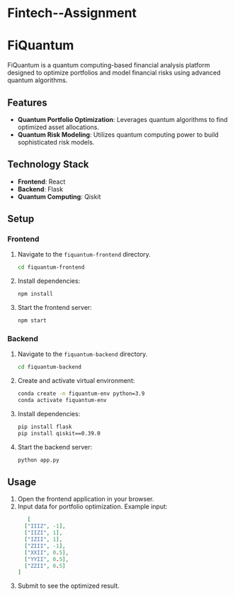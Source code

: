 # Fintech--Assignment
# FiQuantum

FiQuantum is a quantum computing-based financial analysis platform designed to optimize portfolios and model financial risks using advanced quantum algorithms.

## Features

- **Quantum Portfolio Optimization**: Leverages quantum algorithms to find optimized asset allocations.
- **Quantum Risk Modeling**: Utilizes quantum computing power to build sophisticated risk models.

## Technology Stack

- **Frontend**: React
- **Backend**: Flask
- **Quantum Computing**: Qiskit

## Setup

### Frontend

1. Navigate to the `fiquantum-frontend` directory.
    ```bash
    cd fiquantum-frontend
    ```
2. Install dependencies:
    ```bash
    npm install
    ```
3. Start the frontend server:
    ```bash
    npm start
    ```

### Backend

1. Navigate to the `fiquantum-backend` directory.
    ```bash
    cd fiquantum-backend
    ```
2. Create and activate virtual environment:
    ```bash
    conda create -n fiquantum-env python=3.9
    conda activate fiquantum-env
    ```
3. Install dependencies:
    ```bash
    pip install flask
    pip install qiskit==0.39.0
    ```
4. Start the backend server:
    ```bash
    python app.py
    ```

## Usage

1. Open the frontend application in your browser.
2. Input data for portfolio optimization. Example input:
    ```json
       [
      ["IIIZ", -1],
      ["IIZI", 1],
      ["IZII", 1],
      ["ZIII", -1],
      ["XXII", 0.5],
      ["YYII", 0.5],
      ["ZZII", 0.5]
    ]
    ```
3. Submit to see the optimized result.
